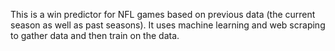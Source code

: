 This is a win predictor for NFL games based on previous data (the current season as well as past seasons).
It uses machine learning and web scraping to gather data and then train on the data.
